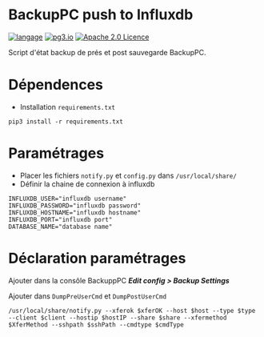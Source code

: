 BackupPC push to Influxdb
===

[![langage](https://img.shields.io/badge/Langage-Python-purple.svg)](https://python.org/)
[![pg3.io](https://img.shields.io/badge/made%20by-PG3-orange.svg)](https://twitter.com/pg3io/)
[![Apache 2.0 Licence](https://img.shields.io/hexpm/l/plug.svg)](LICENCE)

Script d'état backup de prés et post sauvegarde BackupPC.

# Dépendences
* Installation ``requirements.txt``
```
pip3 install -r requirements.txt
```

# Paramétrages
* Placer les fichiers ``notify.py`` et ``config.py`` dans ``/usr/local/share/``
* Définir la chaine de connexion à influxdb
```
INFLUXDB_USER="influxdb username"
INFLUXDB_PASSWORD="influxdb password"
INFLUXDB_HOSTNAME="influxdb hostname"
INFLUXDB_PORT="influxdb port"
DATABASE_NAME="database name"
```

# Déclaration paramétrages
Ajouter dans la consôle BackuppPC ***Edit config > Backup Settings***

Ajouter dans ``DumpPreUserCmd`` et ``DumpPostUserCmd``
```
/usr/local/share/notify.py --xferok $xferOK --host $host --type $type --client $client --hostip $hostIP --share $share --xfermethod $XferMethod --sshpath $sshPath --cmdtype $cmdType
```

